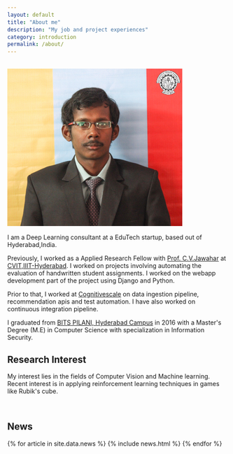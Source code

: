 ```yaml
---
layout: default
title: "About me"
description: "My job and project experiences"
category: introduction
permalink: /about/
---
```

<br/>
<img class="profile-picture" src="mohan.jpg">

I am a Deep Learning consultant at a EduTech startup, based out of Hyderabad,India.

Previously, I worked as a Applied Research Fellow with [Prof. C.V.Jawahar](https://faculty.iiit.ac.in/~jawahar/) at [CVIT,IIIT-Hyderabad](https://cvit.iiit.ac.in/). I worked on projects involving automating the evaluation of handwritten student assignments. I worked on the webapp development part of the project using Django and Python.

Prior to that, I worked at [Cognitivescale](https://www.cognitivescale.com/) on data ingestion pipeline, recommendation apis and test automation. I have also worked on continuous integration pipeline.

I graduated from [BITS PILANI, Hyderabad Campus](http://www.bits-pilani.ac.in/hyderabad/) in 2016 with a Master's Degree (M.E) in Computer Science with specialization in Information Security.

## Research Interest

My interest lies in the fields of Computer Vision and Machine learning. Recent interest is in applying reinforcement learning techniques in games like Rubik's cube.

<br/>

## News

<table>
{% for article in site.data.news %}
<tr>
{% include news.html %}
</tr>
{% endfor %}
</table>
